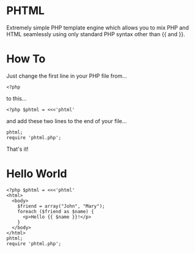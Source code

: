PHTML
=====

Extremely simple PHP template engine which allows you to mix PHP and HTML seamlessly using only standard PHP syntax other than {{ and }}.

How To
======

Just change the first line in your PHP file from...

    <?php

to this...

    <?php $phtml = <<<'phtml'

and add these two lines to the end of your file...

    phtml;
    require 'phtml.php';

That's it!

Hello World
===========

    <?php $phtml = <<<'phtml'
    <html>
      <body>
        $friend = array("John", "Mary");
        foreach ($friend as $name) {
          <p>Hello {{ $name }}!</p>
        }
      </body>
    </html>
    phtml;
    require 'phtml.php';
